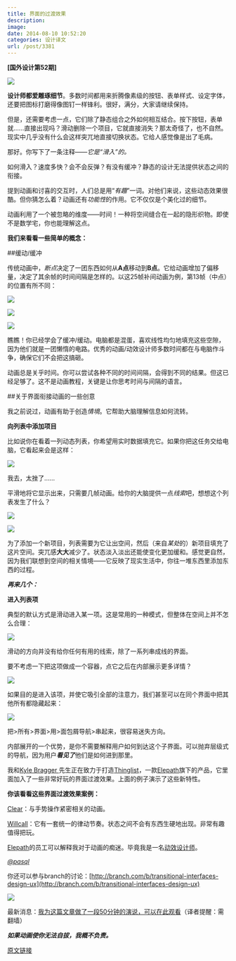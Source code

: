 ```yaml
---
title: 界面的过渡效果
description: 
image: 
date: 2014-08-10 10:52:20
categories: 设计译文
url: /post/3381
---
```


**[国外设计第52期]**

![](https://storageapi.fleek.co/0a3a8890-e65e-47ce-93d7-0442b9209d38-bucket/blog/posts/2014-08/08-10/0-ScCkVKA-o9Mz2t4Z.gif)

**设计师都爱雕琢细节**。多数时间都用来折腾像素级的按钮、表单样式、设定字体，还要把图标打磨得像图钉一样锋利。很好，满分，大家请继续保持。

但是，还需要考虑一点，它们除了静态组合之外如何相互结合。按下按钮，表单就……直接出现吗？滑动删除一个项目，它就直接消失？那太奇怪了，也不自然。现实中几乎没有什么会这样突兀地直接切换状态。它给人感觉像是出了毛病。

那好。你写下了一条注释——*它是“滑入”的。*

如何滑入？速度多快？会不会反弹？有没有缓冲？静态的设计无法提供状态之间的衔接。

提到动画和讨喜的交互时，人们总是用“*有趣*”一词。对他们来说，这些动态效果很酷。但你猜怎么着？动画还有*功能性*的作用。它不仅仅是个美化过的细节。

动画利用了一个被忽略的维度——时间！一种将空间缝合在一起的隐形织物。即使不是数学宅，你也能理解这点。

**我们来看看一些简单的概念：**

##缓动/缓冲

传统动画中，*断点*决定了一团东西如何从**A点**移动到**B点**。它给动画增加了偏移量，决定了其余帧的时间间隔是怎样的。以这25帧补间动画为例，第13帧（中点）的位置有所不同：

![](https://storageapi.fleek.co/0a3a8890-e65e-47ce-93d7-0442b9209d38-bucket/blog/posts/2014-08/08-10/0-Q7TOdd6hMjHLK_1Q.gif)

![](https://storageapi.fleek.co/0a3a8890-e65e-47ce-93d7-0442b9209d38-bucket/blog/posts/2014-08/08-10/0-yfq40i7GG4MDdzzA.gif)

![](https://storageapi.fleek.co/0a3a8890-e65e-47ce-93d7-0442b9209d38-bucket/blog/posts/2014-08/08-10/0-LKq1k9BrgDRRqoMR.gif)

瞧瞧！你已经学会了缓冲/缓动。电脑都是混蛋，喜欢线性均匀地填充这些空隙，因为他们就是一团懒惰的电路。优秀的动画/动效设计师多数时间都在与电脑作斗争，确保它们不会把这搞砸。

动画总是关乎时间。你可以尝试各种不同的时间间隔，会得到不同的结果。但这已经足够了。这不是动画教程，关键是让你思考时间与间隔的语言。

##关于界面衔接动画的一些创意

我之前说过，动画有助于创造*情境*。它帮助大脑理解信息如何流转。

**向列表中添加项目**

比如说你在看着一列动态列表，你希望用实时数据填充它。如果你把这任务交给电脑，它看起来会是这样：

![](https://storageapi.fleek.co/0a3a8890-e65e-47ce-93d7-0442b9209d38-bucket/blog/posts/2014-08/08-10/0-tAlK3EOkHdLj6MDE.gif)

我去，太挫了……

平滑地将它显示出来，只需要几帧动画。给你的大脑提供一点*线索*吧，想想这个列表发生了什么？

![](https://storageapi.fleek.co/0a3a8890-e65e-47ce-93d7-0442b9209d38-bucket/blog/posts/2014-08/08-10/0-g9eRRfNg3IpKZebc.gif)

![](https://storageapi.fleek.co/0a3a8890-e65e-47ce-93d7-0442b9209d38-bucket/blog/posts/2014-08/08-10/0-ugnsxwIKHdkMHEe1.gif)

为了添加一个新项目，列表需要为它让出空间，然后（来自*某处*的）新项目填充了这片空间。突兀感**大大**减少了。状态淡入淡出还能使变化更加缓和。感觉更自然，因为我们联想到空间的相关情境——它反映了现实生活中，你往一堆东西里添加东西的过程。

***再来几个：***

**进入列表项**

典型的默认方式是滑动进入某一项。这是常用的一种模式，但整体在空间上并不怎么合理：

![](https://storageapi.fleek.co/0a3a8890-e65e-47ce-93d7-0442b9209d38-bucket/blog/posts/2014-08/08-10/0-L1E2mBLnM2M1L2nD.gif)

滑动的方向并没有给你任何有用的线索，除了一系列串成线的界面。

要不考虑一下把这项做成一个容器，点它之后在内部展示更多详情？

![](https://storageapi.fleek.co/0a3a8890-e65e-47ce-93d7-0442b9209d38-bucket/blog/posts/2014-08/08-10/0-BcnJucADwdqzblrf.gif)

如果目的是进入该项，并使它吸引全部的注意力，我们甚至可以在同个界面中把其他所有都隐藏起来：

![](https://storageapi.fleek.co/0a3a8890-e65e-47ce-93d7-0442b9209d38-bucket/blog/posts/2014-08/08-10/0-k09FdcfO2JI1jcbq.gif)

把>所有>界面>用>面包屑导航>串起来，很容易迷失方向。

内部展开的一个优势，是你不需要解释用户如何到达这个子界面。可以抛弃层级式的导航，因为用户***看见了***他们是如何进到那里。

我和[Kyle Bragger ](http://kylebragger.com/)先生正在致力于打造[Thinglist](http://appstore.com/thinglist)，一款[Elepath](http://elepath.com/)旗下的产品，它里面加入了一些非常好玩的界面过渡效果。上面的例子演示了这些新特性。

**你该看看这些界面过渡效果案例：**

[Clear](http://www.realmacsoftware.com/clear/)：与手势操作紧密相关的动画。

[Willcall](https://www.getwillcall.com/)：它有一套统一的律动节奏。状态之间不会有东西生硬地出现。非常有趣值得把玩。

[Elepath](http://elepath.com/)的员工可以解释我对于动画的痴迷。毕竟我是一名[动效设计师](http://psql.carbonmade.com/)。

[_@pasql_](http://twitter.com/pasql)

你还可以参与branch的讨论：[http://branch.com/b/transitional-interfaces-design-ux](http://branch.com/b/transitional-interfaces-design-ux)

![](https://storageapi.fleek.co/0a3a8890-e65e-47ce-93d7-0442b9209d38-bucket/blog/posts/2014-08/08-10/1-DyPeH4O7HGGDrNGkSLIw0Q.png)

最新消息：[我为这篇文章做了一段50分钟的演说，可以在此观看](http://www.youtube.com/watch?v=TMe0WnkF1Lc&amp;feature=c4-overview&amp;list=UURx1y52pfeMwbuer9Vh2u-A)（译者提醒：需翻墙）

***如果动画使你无法自拔，我概不负责。***

[原文链接](https://medium.com/@pasql/transitional-interfaces-926eb80d64e3)